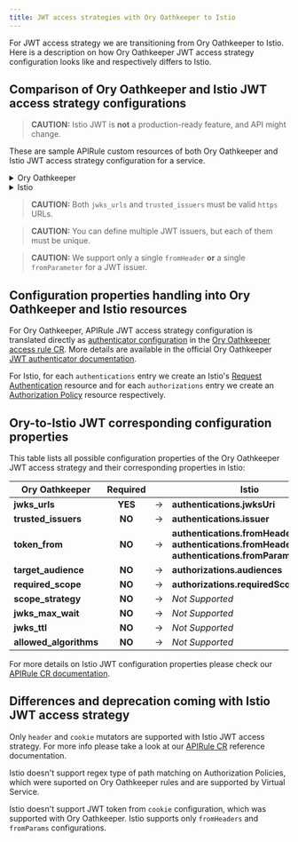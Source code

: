 ```yaml
---
title: JWT access strategies with Ory Oathkeeper to Istio
---
```


For JWT access strategy we are transitioning from Ory Oathkeeper to Istio. Here is a description on how Ory Oathkeeper JWT access strategy configuration looks like and respectively differs to Istio.

## Comparison of Ory Oathkeeper and Istio JWT access strategy configurations

>**CAUTION:** Istio JWT is **not** a production-ready feature, and API might change.

These are sample APIRule custom resources of both Ory Oathkeeper and Istio JWT access strategy configuration for a service.

<div tabs name="api-rule">
  <details>
  <summary>
  Ory Oathkeeper
  </summary>

```yaml
apiVersion: gateway.kyma-project.io/v1beta1
kind: APIRule
metadata:
  name: service-secured
spec:
  gateway: kyma-system/kyma-gateway
  host: foo.bar
  service:
    name: foo-service
    namespace: foo-namespace
    port: 8080
  rules:
    - path: /.*
      methods: ["GET"]
      mutators: []
      accessStrategies:
        - handler: jwt
          config:
            trusted_issuers:
              - $ISSUER1
              - $ISSUER2
            jwks_urls:
              - $JWKS_URI1
              - $JWKS_URI2
```

  </details>
  <details>
  <summary>
  Istio
  </summary>

```yaml
apiVersion: gateway.kyma-project.io/v1beta1
kind: APIRule
metadata:
  name: service-secured
  namespace: $NAMESPACE
spec:
  gateway: kyma-system/kyma-gateway
  host: foo.bar
  service:
    name: foo-service
    namespace: foo-namespace
    port: 8080
  rules:
    - path: /.*
      methods: ["GET"]
      mutators: []
      accessStrategies:
        - handler: jwt
          config:
            authentications:
            - issuer: $ISSUER
              jwksUri: $JWKS_URI
              fromHeaders:
              - name: X-JWT-Assertion
                prefix: "Kyma "
            - issuer: $ISSUER2
              jwksUri: $JWKS_URI2
              fromParameters:
              - "jwt_token"
            authorizations:
            - requiredScopes: ["test"]
              audiences: ["example.com", "example.org"]
            - requiredScopes: ["read", "write"]
```

  </details>
</div>

>**CAUTION:** Both `jwks_urls` and `trusted_issuers` must be valid `https` URLs.

>**CAUTION:** You can define multiple JWT issuers, but each of them must be unique.

>**CAUTION:** We support only a single `fromHeader` **or** a single `fromParameter` for a JWT issuer.

## Configuration properties handling into Ory Oathkeeper and Istio resources

For Ory Oathkeeper, APIRule JWT access strategy configuration is translated directly as [authenticator configuration](https://www.ory.sh/docs/oathkeeper/api-access-rules#handler-configuration) in the [Ory Oathkeeper access rule CR](https://www.ory.sh/docs/oathkeeper/api-access-rules). More details are available in the official Ory Oathkeeper [JWT authenticator documentation](https://www.ory.sh/docs/oathkeeper/pipeline/authn#jwt).

For Istio, for each `authentications` entry we create an Istio's [Request Authentication](https://istio.io/latest/docs/reference/config/security/request_authentication/) resource and for each `authorizations` entry we create an [Authorization Policy](https://istio.io/latest/docs/reference/config/security/authorization-policy/) resource respectively.

## Ory-to-Istio JWT corresponding configuration properties

This table lists all possible configuration properties of the Ory Oathkeeper JWT access strategy and their corresponding properties in Istio:

| Ory Oathkeeper | Required | | Istio | Required |
|-|:-:|-|-|:-:|
| **jwks_urls** | **YES** | &rarr; | **authentications.jwksUri** | **YES** |
| **trusted_issuers** | **NO** | &rarr; | **authentications.issuer** | **YES** |
| **token_from** | **NO** | &rarr; | **authentications.fromHeaders.name**<br/>**authentications.fromHeaders.prefix**<br/>**authentications.fromParams**| **NO** |
| **target_audience** | **NO** | &rarr; | **authorizations.audiences** | **NO** |
| **required_scope** | **NO** | &rarr; | **authorizations.requiredScopes** | **NO** |
| **scope_strategy** | **NO** | &rarr; | *Not Supported* | **-** |
| **jwks_max_wait** | **NO** | &rarr; | *Not Supported* | **-** |
| **jwks_ttl** | **NO** | &rarr; | *Not Supported* | **-** |
| **allowed_algorithms** | **NO** | &rarr; | *Not Supported* | **-** |

For more details on Istio JWT configuration properties please check our [APIRule CR documentation](https://github.com/kyma-project/api-gateway/blob/main/docs/api-rule-cr.md#istio-jwt-configuration).

## Differences and deprecation coming with Istio JWT access strategy

Only `header` and `cookie` mutators are supported with Istio JWT access strategy. For more info please take a look at our [APIRule CR](https://github.com/kyma-project/api-gateway/blob/main/docs/api-rule-cr.md#mutators) reference documentation.

Istio doesn't support regex type of path matching on Authorization Policies, which were suported on Ory Oathkeeper rules and are supported by Virtual Service.

Istio doesn't support JWT token from `cookie` configuration, which was supported with Ory Oathkeeper. Istio supports only `fromHeaders` and `fromParams` configurations.
